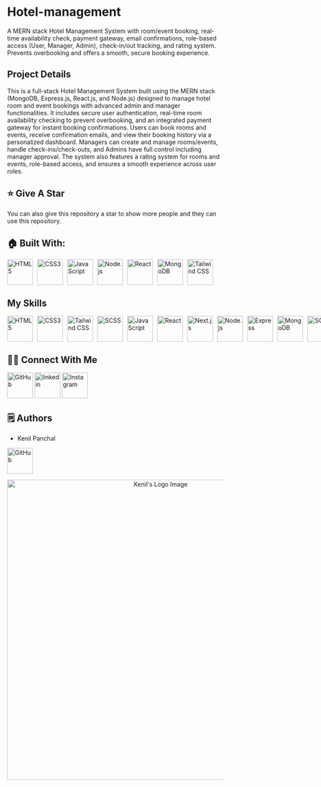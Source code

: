 # Hotel-management
A MERN stack Hotel Management System with room/event booking, real-time availability check, payment gateway, email confirmations, role-based access (User, Manager, Admin), check-in/out tracking, and rating system. Prevents overbooking and offers a smooth, secure booking experience.
## Project Details 
This is a full-stack Hotel Management System built using the MERN stack (MongoDB, Express.js, React.js, and Node.js) designed to manage hotel room and event bookings with advanced admin and manager functionalities. It includes secure user authentication, real-time room availability checking to prevent overbooking, and an integrated payment gateway for instant booking confirmations. Users can book rooms and events, receive confirmation emails, and view their booking history via a personalized dashboard. Managers can create and manage rooms/events, handle check-ins/check-outs, and Admins have full control including manager approval. The system also features a rating system for rooms and events, role-based access, and ensures a smooth experience across user roles.

## :star: Give A Star

You can also give this repository a star to show more people and they can use this repository.


## 🏠 Built With:

<div style="display: flex; gap: 10px;">
  <img src="https://cdn.jsdelivr.net/npm/devicon@2.15.1/icons/html5/html5-original.svg" width="60" height="60" alt="HTML5"/>
  <img src="https://cdn.jsdelivr.net/npm/devicon@2.15.1/icons/css3/css3-original.svg" width="60" height="60" alt="CSS3"/>
  <img src="https://cdn.jsdelivr.net/npm/devicon@2.15.1/icons/javascript/javascript-original.svg" width="60" height="60" alt="JavaScript"/>
  <img src="https://cdn.jsdelivr.net/npm/devicon@2.15.1/icons/nodejs/nodejs-original.svg" width="60" height="60" alt="Node.js"/>
  <img src="https://cdn.jsdelivr.net/npm/devicon@2.15.1/icons/react/react-original.svg" width="60" height="60" alt="React"/>
  <img src="https://cdn.jsdelivr.net/npm/devicon@2.15.1/icons/mongodb/mongodb-original.svg" width="60" height="60" alt="MongoDB"/>
  <img src="https://cdn.jsdelivr.net/npm/devicon@2.15.1/icons/tailwindcss/tailwindcss-plain.svg" width="60" height="60" alt="Tailwind CSS"/>
</div>


## My Skills

<div style="display: flex; gap: 10px;">
  <img src="https://cdn.jsdelivr.net/npm/devicon@2.15.1/icons/html5/html5-original.svg" width="60" height="60" alt="HTML5"/>
  <img src="https://cdn.jsdelivr.net/npm/devicon@2.15.1/icons/css3/css3-original.svg" width="60" height="60" alt="CSS3"/>
  <img src="https://cdn.jsdelivr.net/npm/devicon@2.15.1/icons/tailwindcss/tailwindcss-plain.svg" width="60" height="60" alt="Tailwind CSS"/>
  <img src="https://cdn.jsdelivr.net/npm/devicon@2.15.1/icons/sass/sass-original.svg" width="60" height="60" alt="SCSS"/>
  <img src="https://cdn.jsdelivr.net/npm/devicon@2.15.1/icons/javascript/javascript-original.svg" width="60" height="60" alt="JavaScript"/>
  <img src="https://cdn.jsdelivr.net/npm/devicon@2.15.1/icons/react/react-original.svg" width="60" height="60" alt="React"/>
  <img src="https://cdn.jsdelivr.net/npm/devicon@2.15.1/icons/nextjs/nextjs-original.svg" width="60" height="60" alt="Next.js"/>
  <img src="https://cdn.jsdelivr.net/npm/devicon@2.15.1/icons/nodejs/nodejs-original.svg" width="60" height="60" alt="Node.js"/>
  <img src="https://cdn.jsdelivr.net/npm/devicon@2.15.1/icons/express/express-original.svg" width="60" height="60" alt="Express"/>
  <img src="https://cdn.jsdelivr.net/npm/devicon@2.15.1/icons/mongodb/mongodb-original.svg" width="60" height="60" alt="MongoDB"/>
  <img src="https://cdn.jsdelivr.net/npm/devicon@2.15.1/icons/mysql/mysql-original.svg" width="60" height="60" alt="SQL"/>
  <img src="https://cdn.jsdelivr.net/gh/devicons/devicon@latest/icons/prisma/prisma-original.svg" width="60" height="60" alt="Prisma"/>
</div>

## 🙋‍♂️ Connect With Me

[<img src="https://cdn.jsdelivr.net/npm/devicon@2.15.1/icons/github/github-original.svg" width="60" height="60" alt="GitHub" />](https://github.com/Kenil11)
[<img src="https://cdn.jsdelivr.net/gh/devicons/devicon@latest/icons/linkedin/linkedin-plain.svg" width="60" height="60" alt="linkedin"  />](https://www.linkedin.com/in/kenil-panchal-220066253/)
[<img src="https://skillicons.dev/icons?i=instagram" width="60" height="60" alt="Instagram" />](https://www.instagram.com/kenil2205/)&nbsp;


## 🗒️ Authors
- Kenil Panchal

<p align="left">
    <a href="https://github.com/Kenil11">
      <img src="https://cdn.jsdelivr.net/npm/devicon@2.15.1/icons/github/github-original.svg" width="60" height="60" alt="GitHub" />
    </a>
</p>

<p align="center">
  <img src="https://res.cloudinary.com/di6bxoes0/image/upload/v1742032837/txqjv0uxwb64h3lrhywc.webp" alt="Kenil's Logo Image" width="700"/>
</p>

